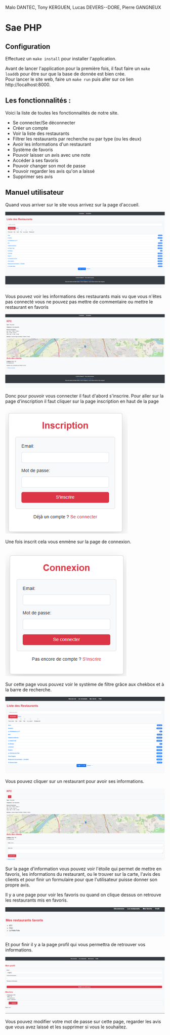 
Malo DANTEC, Tony KERGUEN, Lucas DEVERS--DORE, Pierre GANGNEUX

# Sae PHP

## Configuration

Effectuez un `make install` pour installer l'application.

Avant de lancer l'application pour la première fois, il faut faire un `make loaddb` pour être sur que la base de donnée est bien crée.  
Pour lancer le site web, faire un `make run` puis aller sur ce lien http://localhost:8000.

## Les fonctionnalités :

Voici la liste de toutes les fonctionnalités de notre site.

- Se connecter/Se déconnecter
- Créer un compte
- Voir la liste des restaurants
- Filtrer les restaurants par recherche ou par type (ou les deux)
- Avoir les informations d'un restaurant
- Système de favoris
- Pouvoir laisser un avis avec une note
- Accéder à ses favoris
- Pouvoir changer son mot de passe
- Pouvoir regarder les avis qu'on a laissé
- Supprimer ses avis


## Manuel utilisateur 

Quand vous arriver sur le site vous arrivez sur la page d'accueil.

![alt text](/Image/accueil_paslog.png)


Vous pouvez voir les informations des restaurants mais vu que vous n'êtes pas connecté vous ne pouvez pas mettre de commentaire ou mettre le restaurant en favoris 

![alt text](/Image/pas_connecte.png)

Donc pour pouvoir vous connecter il faut d'abord s'inscrire. Pour aller sur la page d'inscription il faut cliquer sur la page inscription en haut de la page 

![alt text](Image/inscription.png)

Une fois inscrit cela vous enmène sur la page de connexion.

![alt text](Image/connexion.png)


Sur cette page vous pouvez voir le système de filtre grâce aux chekbox et à la barre de recherche.

![alt text](/Image/accueil.png)


Vous pouvez cliquer sur un restaurant pour avoir ses informations.

![alt text](/Image/information.png)

Sur la page d'information vous pouvez voir l'étoile qui permet de mettre en favoris, les informations du restaurant, ou le trouver sur la carte, l'avis des clients et pour finir un formulaire pour que l'utilisateur puisse donner son propre avis.

Il y a une page pour voir les favoris ou quand on clique dessus on retrouve les restaurants mis en favoris. 

![alt text](/Image/favoris.png) 

Et pour finir il y a la page profil qui vous permettra de retrouver vos informations.

![alt text](/Image/profil.png)

Vous pouvez modifier votre mot de passe sur cette page, regarder les avis que vous avez laissé et les supprimer si vous le souhaitez.
